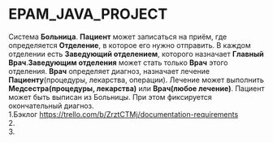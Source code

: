 # EPAM_JAVA_PROJECT

Система **Больница**. **Пациент** может записаться на приём, где определяется **Отделение**, в которое его нужно отправить. В каждом отделении есть __Заведующий отделением__, которого назначает **Главный Врач**.**Заведующим отделения** может стать только **Врач** этого отделения. **Врач** определяет диагноз, назначает лечение __Пациенту__(процедуры, лекарства, операции). Лечение может выполнить **Медсестра(процедуры, лекарства)** или **Врач(любое лечение)**. Пациент может быть выписан из Больницы. При этом фиксируется окончательный диагноз.   
1.Бэклог https://trello.com/b/ZrztCTMj/documentation-requirements   
2.   
3.   
